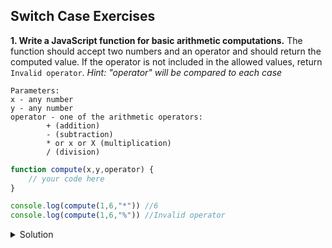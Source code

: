 ## Switch Case Exercises
**1. Write a JavaScript function for basic arithmetic computations.** The function should accept two numbers and an operator and should return the computed value. If the operator is not included in the allowed values, return `Invalid operator`. _Hint: "operator" will be compared to each case_
```
Parameters:
x - any number
y - any number
operator - one of the arithmetic operators:
        + (addition)
        - (subtraction)
        * or x or X (multiplication)
        / (division)
```
```javascript
function compute(x,y,operator) {
    // your code here
}

console.log(compute(1,6,"*")) //6
console.log(compute(1,6,"%")) //Invalid operator
```

<details>
<summary>Solution</summary>
<p>

```javascript
function compute(x,y,operator) {
    let answer;
    // checking if x and y are numbers is optional
    if(isNaN(x) || isNaN(y)) {
        return "Invalid number";
    }

    switch (operator) {
        case "+":
            answer = x + y;
            break;
        case "-":
            answer = x - y;
            break;
        case "*":
        case "x":
        case "X":
            answer = x * y;
            break;
        case "/":
            answer = x / y;
            break;
        default:
            answer = "Invalid operator";
    }
    return answer;
}

console.log(compute(1,6,"*")); //6
```

</p>
</details>
